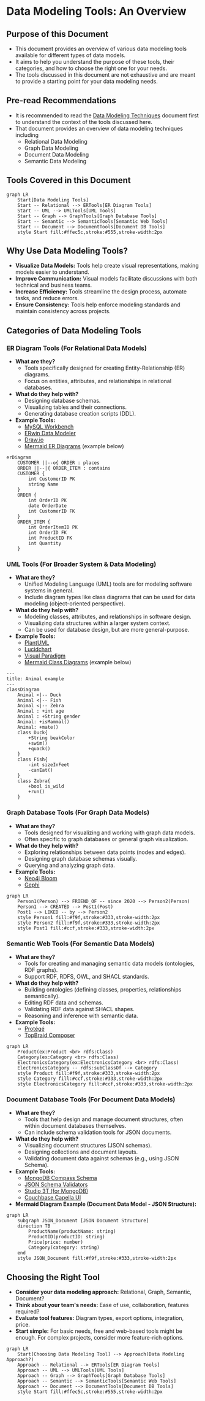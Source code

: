 # Data Modeling Tools: An Overview

## Purpose of this Document

- This document provides an overview of various data modeling tools available for different types of data models.
- It aims to help you understand the purpose of these tools, their categories, and how to choose the right one for your needs.
- The tools discussed in this document are not exhaustive and are meant to provide a starting point for your data modeling needs.

## Pre-read Recommendations

- It is recommended to read the [Data Modeling Techniques](./100-data_modeling_techniques.md) document first to understand the context of the tools discussed here.
- That document provides an overview of data modeling techniques including
  - Relational Data Modeling
  - Graph Data Modeling
  - Document Data Modeling
  - Semantic Data Modeling

## Tools Covered in this Document

```mermaid
graph LR
    Start[Data Modeling Tools]
    Start -- Relational --> ERTools[ER Diagram Tools]
    Start -- UML --> UMLTools[UML Tools]
    Start -- Graph --> GraphTools[Graph Database Tools]
    Start -- Semantic --> SemanticTools[Semantic Web Tools]
    Start -- Document --> DocumentTools[Document DB Tools]
    style Start fill:#ffec5c,stroke:#555,stroke-width:2px
```

## Why Use Data Modeling Tools?

- **Visualize Data Models:** Tools help create visual representations, making models easier to understand.
- **Improve Communication:** Visual models facilitate discussions with both technical and business teams.
- **Increase Efficiency:** Tools streamline the design process, automate tasks, and reduce errors.
- **Ensure Consistency:** Tools help enforce modeling standards and maintain consistency across projects.

## Categories of Data Modeling Tools

### ER Diagram Tools (For Relational Data Models)

- **What are they?**
  - Tools specifically designed for creating Entity-Relationship (ER) diagrams.
  - Focus on entities, attributes, and relationships in relational databases.
- **What do they help with?**
  - Designing database schemas.
  - Visualizing tables and their connections.
  - Generating database creation scripts (DDL).
- **Example Tools:**
  - [MySQL Workbench](https://www.mysql.com/products/workbench/)
  - [ERwin Data Modeler](https://technicspub.com/erwinDM/)
  - [Draw.io](https://drawio-app.com/blog/entity-relationship-diagrams-with-draw-io/)
  - [Mermaid ER Diagrams](https://mermaid.js.org/syntax/entityRelationshipDiagram.html) (example below)

```mermaid
erDiagram
    CUSTOMER ||--o{ ORDER : places
    ORDER ||--|{ ORDER_ITEM : contains
    CUSTOMER {
        int CustomerID PK
        string Name
    }
    ORDER {
        int OrderID PK
        date OrderDate
        int CustomerID FK
    }
    ORDER_ITEM {
        int OrderItemID PK
        int OrderID FK
        int ProductID FK
        int Quantity
    }
```

### UML Tools (For Broader System & Data Modeling)

- **What are they?**
  - Unified Modeling Language (UML) tools are for modeling software systems in general.
  - Include diagram types like class diagrams that can be used for data modeling (object-oriented perspective).
- **What do they help with?**
  - Modeling classes, attributes, and relationships in software design.
  - Visualizing data structures within a larger system context.
  - Can be used for database design, but are more general-purpose.
- **Example Tools:**
  - [PlantUML](https://plantuml.com)
  - [Lucidchart](https://www.lucidchart.com/pages/uml-class-diagram)
  - [Visual Paradigm](https://www.visual-paradigm.com/solution/freeumltool/)
  - [Mermaid Class Diagrams](https://mermaid.js.org/syntax/classDiagram.html) (example below)

```mermaid
---
title: Animal example
---
classDiagram
    Animal <|-- Duck
    Animal <|-- Fish
    Animal <|-- Zebra
    Animal : +int age
    Animal : +String gender
    Animal: +isMammal()
    Animal: +mate()
    class Duck{
        +String beakColor
        +swim()
        +quack()
    }
    class Fish{
        -int sizeInFeet
        -canEat()
    }
    class Zebra{
        +bool is_wild
        +run()
    }
```

### Graph Database Tools (For Graph Data Models)

- **What are they?**
  - Tools designed for visualizing and working with graph data models.
  - Often specific to graph databases or general graph visualization.
- **What do they help with?**
  - Exploring relationships between data points (nodes and edges).
  - Designing graph database schemas visually.
  - Querying and analyzing graph data.
- **Example Tools:**
  - [Neo4j Bloom](https://neo4j.com/product/bloom/)
  - [Gephi](https://gephi.org)

```mermaid
graph LR
    Person1(Person) --> FRIEND_OF -- since 2020 --> Person2(Person)
    Person1 --> CREATED --> Post1(Post)
    Post1 --> LIKED -- by --> Person2
    style Person1 fill:#f9f,stroke:#333,stroke-width:2px
    style Person2 fill:#f9f,stroke:#333,stroke-width:2px
    style Post1 fill:#ccf,stroke:#333,stroke-width:2px
```

### Semantic Web Tools (For Semantic Data Models)

- **What are they?**
  - Tools for creating and managing semantic data models (ontologies, RDF graphs).
  - Support RDF, RDFS, OWL, and SHACL standards.
- **What do they help with?**
  - Building ontologies (defining classes, properties, relationships semantically).
  - Editing RDF data and schemas.
  - Validating RDF data against SHACL shapes.
  - Reasoning and inference with semantic data.
- **Example Tools:**
  - [Protégé](https://github.com/protegeproject/protege)
  - [TopBraid Composer](https://topbraidcomposer.org/html/What_is_TopBraid_Composer.htm)

```mermaid
graph LR
    Product(ex:Product <br> rdfs:Class)
    Category(ex:Category <br> rdfs:Class)
    ElectronicsCategory(ex:ElectronicsCategory <br> rdfs:Class)
    ElectronicsCategory -- rdfs:subClassOf --> Category
    style Product fill:#f9f,stroke:#333,stroke-width:2px
    style Category fill:#ccf,stroke:#333,stroke-width:2px
    style ElectronicsCategory fill:#ccf,stroke:#333,stroke-width:2px
```

### Document Database Tools (For Document Data Models)

- **What are they?**
  - Tools that help design and manage document structures, often within document databases themselves.
  - Can include schema validation tools for JSON documents.
- **What do they help with?**
  - Visualizing document structures (JSON schemas).
  - Designing collections and document layouts.
  - Validating document data against schemas (e.g., using JSON Schema).
- **Example Tools:**
  - [MongoDB Compass Schema](https://www.mongodb.com/docs/compass/current/validation/)
  - [JSON Schema Validators ](https://json-schema.org/)
  - [Studio 3T (for MongoDB)](https://studio3t.com/)
  - [Couchbase Capella UI](https://www.couchbase.com/products/capella)
- **Mermaid Diagram Example (Document Data Model - JSON Structure):**

```mermaid
graph LR
    subgraph JSON_Document [JSON Document Structure]
    direction TB
        ProductName(productName: string)
        ProductID(productID: string)
        Price(price: number)
        Category(category: string)
    end
    style JSON_Document fill:#f9f,stroke:#333,stroke-width:2px
```

## Choosing the Right Tool

- **Consider your data modeling approach:** Relational, Graph, Semantic, Document?
- **Think about your team's needs:** Ease of use, collaboration, features required?
- **Evaluate tool features:** Diagram types, export options, integration, price.
- **Start simple:** For basic needs, free and web-based tools might be enough. For complex projects, consider more feature-rich options.

```mermaid
graph LR
    Start[Choosing Data Modeling Tool] --> Approach(Data Modeling Approach?)
    Approach -- Relational --> ERTools[ER Diagram Tools]
    Approach -- UML --> UMLTools[UML Tools]
    Approach -- Graph --> GraphTools[Graph Database Tools]
    Approach -- Semantic --> SemanticTools[Semantic Web Tools]
    Approach -- Document --> DocumentTools[Document DB Tools]
    style Start fill:#ffec5c,stroke:#555,stroke-width:2px
```
